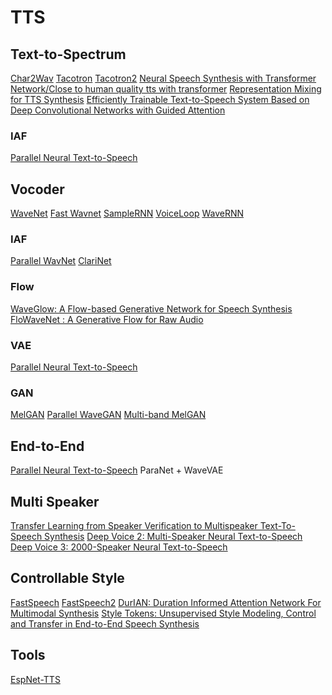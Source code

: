 # TTS

## Text-to-Spectrum
[Char2Wav]()
[Tacotron](https://arxiv.org/abs/1703.10135)
[Tacotron2](https://arxiv.org/abs/1712.05884)
[Neural Speech Synthesis with Transformer Network/Close to human quality tts with transformer](https://arxiv.org/abs/1809.08895)
[Representation Mixing for TTS Synthesis](https://arxiv.org/abs/1811.07240v2)
[Efficiently Trainable Text-to-Speech System Based on Deep Convolutional Networks with Guided Attention](https://arxiv.org/abs/1710.08969)
### IAF
[Parallel Neural Text-to-Speech](https://arxiv.org/abs/1905.08459v1)

## Vocoder
[WaveNet](https://arxiv.org/abs/1609.03499)
[Fast Wavnet](https://arxiv.org/abs/1611.09482)
[SampleRNN]()
[VoiceLoop]()
[WaveRNN](https://arxiv.org/abs/1802.08435v1)
### IAF
[Parallel WavNet](https://arxiv.org/abs/1711.10433)
[ClariNet](https://arxiv.org/pdf/1807.07281.pdf)
### Flow
[WaveGlow: A Flow-based Generative Network for Speech Synthesis](https://arxiv.org/abs/1811.00002)
[FloWaveNet : A Generative Flow for Raw Audio](https://arxiv.org/abs/1811.02155)
### VAE
[Parallel Neural Text-to-Speech](https://arxiv.org/abs/1905.08459v1)
### GAN
[MelGAN](https://arxiv.org/abs/1910.06711)
[Parallel WaveGAN](https://arxiv.org/abs/1910.11480)
[Multi-band MelGAN](https://arxiv.org/abs/2005.05106)

## End-to-End
[Parallel Neural Text-to-Speech](https://arxiv.org/abs/1905.08459v1)
ParaNet + WaveVAE

## Multi Speaker
[Transfer Learning from Speaker Verification to Multispeaker Text-To-Speech Synthesis](https://arxiv.org/abs/1806.04558v1)
[Deep Voice 2: Multi-Speaker Neural Text-to-Speech](https://arxiv.org/abs/1705.08947v2)
[Deep Voice 3: 2000-Speaker Neural Text-to-Speech](https://arxiv.org/abs/1710.07654v1)

## Controllable Style
[FastSpeech](https://arxiv.org/abs/1905.09263)
[FastSpeech2](https://arxiv.org/abs/2006.04558v3)
[DurIAN: Duration Informed Attention Network For Multimodal Synthesis](https://arxiv.org/abs/1909.01700v2)
[Style Tokens: Unsupervised Style Modeling, Control and Transfer in End-to-End Speech Synthesis](https://arxiv.org/abs/1803.09017)

## Tools
[EspNet-TTS](https://arxiv.org/abs/1910.10909v2)
